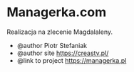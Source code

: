 # Managerka.com
 Realizacja na zlecenie Magdalaleny.
 * @author Piotr Stefaniak
 * @author site https://creastv.pl/
 * @link to project https://managerka.pl

